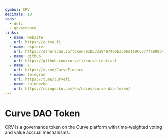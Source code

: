 ```yaml
---
symbol: CRV
decimals: 18
tags:
  - defi
  - governance
links:
  - name: website
    url: https://curve.fi
  - name: explorer
    url: https://etherscan.io/token/0xD533a949740bb3306d119CC777fa900bA034cd52
  - name: github
    url: https://github.com/curvefi/curve-contract
  - name: x
    url: https://x.com/CurveFinance
  - name: telegram
    url: https://t.me/curvefi
  - name: coingecko
    url: https://coingecko.com/en/coins/curve-dao-token/
---
```


# Curve DAO Token

CRV is a governance token on the Curve platform with time-weighted voting and value accrual mechanisms.
